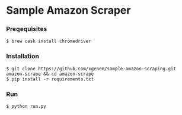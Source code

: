 # Sample Amazon Scraper
### Preqequisites
```
$ brew cask install chromedriver
```
### Installation
```
$ git clone https://github.com/xgenem/sample-amazon-scraping.git amazon-scrape && cd amazon-scrape
$ pip install -r requirements.txt
```
### Run
```
$ python run.py
```

